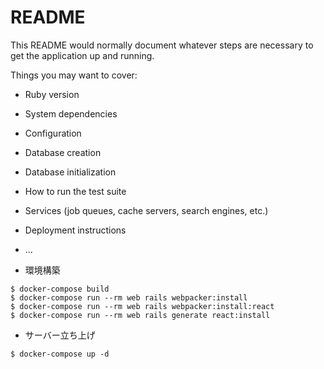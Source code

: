 # README

This README would normally document whatever steps are necessary to get the
application up and running.

Things you may want to cover:

* Ruby version

* System dependencies

* Configuration

* Database creation

* Database initialization

* How to run the test suite

* Services (job queues, cache servers, search engines, etc.)

* Deployment instructions

* ...

* 環境構築

```
$ docker-compose build
$ docker-compose run --rm web rails webpacker:install
$ docker-compose run --rm web rails webpacker:install:react
$ docker-compose run --rm web rails generate react:install
```

* サーバー立ち上げ
```
$ docker-compose up -d
```
